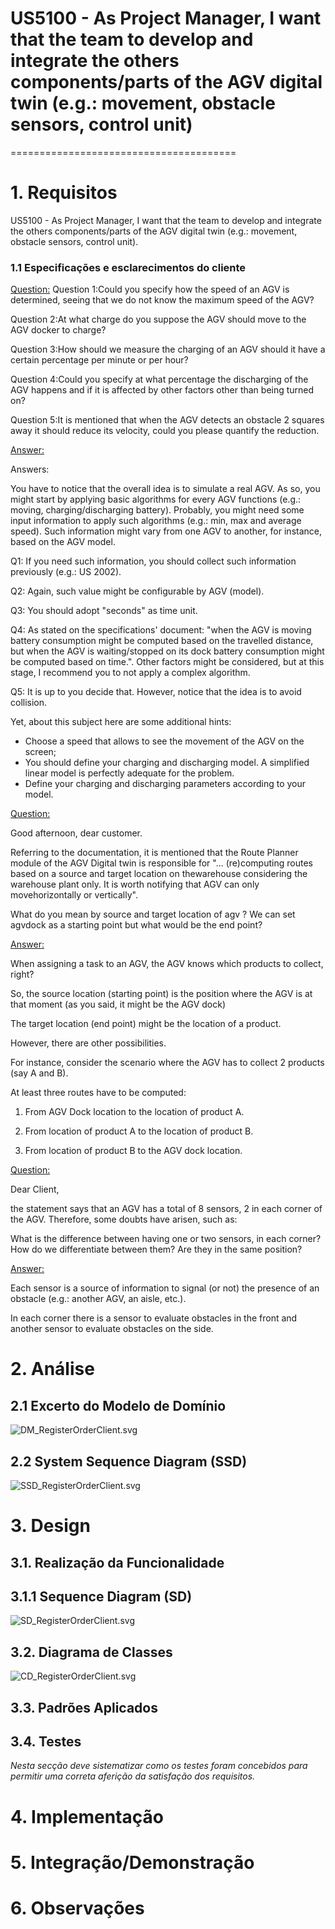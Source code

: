 # US5100 - As Project Manager, I want that the team to develop and integrate the others components/parts of the AGV digital twin (e.g.: movement, obstacle sensors, control unit)
=======================================


# 1. Requisitos

US5100 - As Project Manager, I want that the team to develop and integrate the others components/parts of the AGV digital twin (e.g.: movement, obstacle sensors, control unit).

### 1.1 Especificações e esclarecimentos do cliente

[Question:](https://moodle.isep.ipp.pt/mod/forum/discuss.php?d=16966)
Question 1:Could you specify how the speed of an AGV is determined, seeing that we do not know the maximum speed of the AGV?

Question 2:At what charge do you suppose the AGV should move to the AGV docker to charge?

Question 3:How should we measure the charging of an AGV should it have a certain percentage per minute or per hour?

Question 4:Could you specify at what percentage the discharging of the AGV happens and if it is affected by other factors other than being turned on?

Question 5:It is mentioned that when the AGV detects an obstacle 2 squares away it should reduce its velocity, could you please quantify the reduction.

[Answer:](https://moodle.isep.ipp.pt/mod/forum/discuss.php?d=16966)  

Answers:

You have to notice that the overall idea is to simulate a real AGV. As so, you might start by applying basic algorithms for every AGV functions (e.g.: moving, charging/discharging battery). Probably, you might need some input information to apply such algorithms (e.g.: min, max and average speed). Such information might vary from one AGV to another, for instance, based on the AGV model.

Q1: If you need such information, you should collect such information previously (e.g.: US 2002).

Q2: Again, such value might be configurable by AGV (model).

Q3: You should adopt "seconds" as time unit.

Q4: As stated on the specifications' document: "when the AGV is moving battery consumption might be computed based on the travelled distance, but when the AGV is waiting/stopped on its dock battery consumption might be computed based on time.". Other factors might be considered, but at this stage, I recommend you to not apply a complex algorithm.

Q5: It is up to you decide that. However, notice that the idea is to avoid collision.


Yet, about this subject here are some additional hints:
- Choose a speed that allows to see the movement of the AGV on the screen;
- You should define your charging and discharging model. A simplified linear model is perfectly adequate for the problem.
- Define your charging and discharging parameters according to your model.


[Question:](https://moodle.isep.ipp.pt/mod/forum/discuss.php?d=16858)


Good afternoon, dear customer.

Referring to the documentation, it is mentioned that the Route Planner module of the AGV Digital twin is responsible for "... (re)computing routes based on a source and target location on thewarehouse considering the warehouse plant only. It is worth notifying that AGV can only movehorizontally or vertically".

What do you mean by source and target location of agv ? We can set agvdock as a starting point but what would be the end point?


[Answer:](https://moodle.isep.ipp.pt/mod/forum/discuss.php?d=16858)

When assigning a task to an AGV, the AGV knows which products to collect, right?

So, the source location (starting point) is the position where the AGV is at that moment (as you said, it might be the AGV dock)

The target location (end point) might be the location of a product.

However,  there are other possibilities.

For instance, consider the scenario where the AGV has to collect 2 products (say A and B).

At least three routes have to be computed:

1. From AGV Dock location to the location of product A.

2. From location of product A to the location of product B.

3. From location of product B to the AGV dock location.

[Question:](https://moodle.isep.ipp.pt/mod/forum/discuss.php?d=17039)

Dear Client,

the statement says that an AGV has a total of 8 sensors, 2 in each corner of the AGV. Therefore, some doubts have arisen, such as:

What is the difference between having one or two sensors, in each corner? How do we differentiate between them? Are they in the same position?


[Answer:](https://moodle.isep.ipp.pt/mod/forum/discuss.php?d=17039)

Each sensor is a source of information to signal (or not) the presence of an obstacle (e.g.: another AGV, an aisle, etc.).

In each corner there is a sensor to evaluate obstacles in the front and another sensor  to evaluate obstacles on the side.



# 2. Análise

## 2.1 Excerto do Modelo de Domínio

![DM_RegisterOrderClient.svg](./DM_RegisterOrderClient.svg)

## 2.2 System Sequence Diagram (SSD)

![SSD_RegisterOrderClient.svg](./SSD_RegisterOrderClient.svg)

# 3. Design

## 3.1. Realização da Funcionalidade

## 3.1.1 Sequence Diagram (SD)

![SD_RegisterOrderClient.svg](./SD_RegisterOrderClient.svg)

## 3.2. Diagrama de Classes

![CD_RegisterOrderClient.svg](./CD_RegisterOrderClient.svg)

## 3.3. Padrões Aplicados




## 3.4. Testes 
*Nesta secção deve sistematizar como os testes foram concebidos para permitir uma correta aferição da satisfação dos requisitos.*


	

# 4. Implementação


# 5. Integração/Demonstração



# 6. Observações






